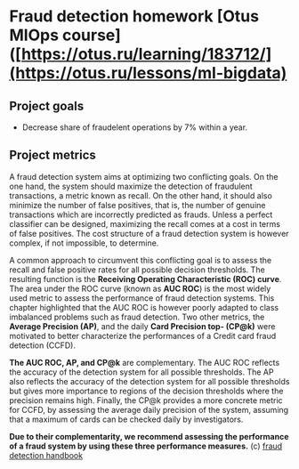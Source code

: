 # Fraud detection homework [Otus MlOps course]([https://otus.ru/learning/183712/](https://otus.ru/lessons/ml-bigdata)
## Project goals
* Decrease share of fraudelent operations by 7% within a year.

## Project metrics
A fraud detection system aims at optimizing two conflicting goals. On the one hand, the system should maximize the detection of fraudulent transactions, a metric known as recall. On the other hand, it should also minimize the number of false positives, that is, the number of genuine transactions which are incorrectly predicted as frauds. Unless a perfect classifier can be designed, maximizing the recall comes at a cost in terms of false positives. The cost structure of a fraud detection system is however complex, if not impossible, to determine.

A common approach to circumvent this conflicting goal is to assess the recall and false positive rates for all possible decision thresholds. The resulting function is the **Receiving Operating Characteristic (ROC) curve**. The area under the ROC curve (known as **AUC ROC**) is the most widely used metric to assess the performance of fraud detection systems. This chapter highlighted that the AUC ROC is however poorly adapted to class imbalanced problems such as fraud detection. Two other metrics, the **Average Precision (AP)**, and the daily **Card Precision top- (CP@k)** were motivated to better characterize the performances of a Credit card fraud detection (CCFD).

**The AUC ROC, AP, and CP@k** are complementary. The AUC ROC reflects the accuracy of the detection system for all possible thresholds. The AP also reflects the accuracy of the detection system for all possible thresholds but gives more importance to regions of the decision thresholds where the precision remains high. Finally, the CP@k provides a more concrete metric for CCFD, by assessing the average daily precision of the system, assuming that a maximum of  cards can be checked daily by investigators.

**Due to their complementarity, we recommend assessing the performance of a fraud system by using these three performance measures.** (c) [fraud detection handbook](https://fraud-detection-handbook.github.io/fraud-detection-handbook/Chapter_4_PerformanceMetrics/Summary.html)

